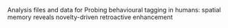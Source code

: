Analysis files and data for Probing behavioural tagging in humans: spatial memory reveals novelty-driven retroactive enhancement 
